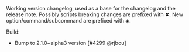 Working version changelog, used as a base for the changelog and the release
note.
Possibly scripts breaking changes are prefixed with ✘.
New option/command/subcommand are prefixed with ◈.

Build:
  * Bump to 2.1.0~alpha3 version [#4299 @rjbou]
